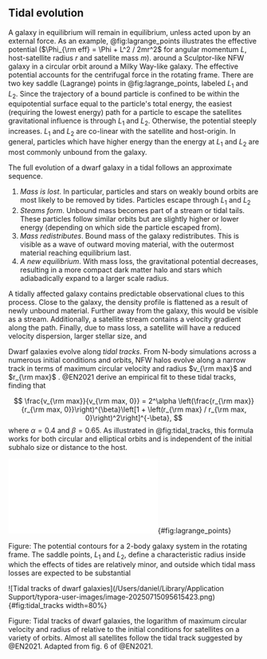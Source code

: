 ## Tidal evolution

A galaxy in equilibrium will remain in equilibrium, unless acted upon by an external force. As an example, @fig:lagrange_points illustrates the effective potential ($\Phi_{\rm eff} = \Phi + L^2 / 2mr^2$ for angular momentum $L$, host-satellite radius $r$ and satellite mass $m$). around a Sculptor-like NFW galaxy in a circular orbit around a Milky Way-like galaxy. The effective potential accounts for the centrifugal force in the rotating frame. There are two key saddle (Lagrange) points in @fig:lagrange_points, labeled $L_1$ and $L_2$. Since the trajectory of a bound particle is confined to be within the equipotential surface equal to the particle's total energy, the easiest (requiring the lowest energy) path for a particle to escape the satellites gravitational influence is through $L_1$ and $L_2$. Otherwise, the potential steeply increases. $L_1$ and $L_2$ are co-linear with the satellite and host-origin. In general, particles which have higher energy than the energy at $L_1$ and $L_2$ are most commonly unbound from the galaxy. 

The full evolution of a dwarf galaxy in a tidal follows an approximate sequence.

1. *Mass is lost*. In particular, particles and stars on weakly bound orbits are most likely to be removed by tides. Particles escape through $L_1$ and $L_2$
2. *Steams form*. Unbound mass becomes part of a stream or tidal tails. These particles follow similar orbits but are slightly higher or lower energy (depending on which side the particle escaped from).
3. *Mass redistributes*. Bound mass of the galaxy redistributes. This is visible as a wave of outward moving material, with the outermost material reaching equilibrium last. 
4. *A new equilibrium*. With mass loss, the gravitational potential decreases, resulting in a more compact dark matter halo and stars which adiabadically expand to a larger scale radius.

A tidally affected galaxy contains predictable observational clues to this process. Close to the galaxy, the density profile is flattened as a result of newly unbound material. Further away from the galaxy, this would be visible as a stream. Additionally, a satellite stream contains a velocity gradient along the path. Finally, due to mass loss, a satellite will have a reduced velocity dispersion, larger stellar size, and 

Dwarf galaxies evolve along *tidal tracks*. From N-body simulations across a numerous initial conditions and orbits, NFW halos evolve along a narrow track in terms of maximum circular velocity and radius $v_{\rm max}$ and $r_{\rm max}$ . @EN2021 derive an empirical fit to these tidal tracks, finding that 

$$
\frac{v_{\rm max}}{v_{\rm max, 0}} = 
2^\alpha 
\left(\frac{r_{\rm max}}{r_{\rm max, 0}}\right)^{\beta}\left[1 + \left(r_{\rm max} / r_{\rm max, 0}\right)^2\right]^{-\beta},
$$
where $\alpha=0.4$ and $\beta=0.65$. As illustrated in @fig:tidal_tracks, this formula works for both circular and elliptical orbits and is independent of the initial subhalo size or distance to the host.  

![Lagrange points](/Users/daniel/thesis/figures/lagrange_points.pdf){#fig:lagrange_points}

Figure: The potential contours for a 2-body galaxy system in the rotating frame. The saddle points, $L_1$ and $L_2$, define a characteristic radius inside which the effects of tides are relatively minor, and outside which tidal mass losses are expected to be substantial



![Tidal tracks of dwarf galaxies](/Users/daniel/Library/Application Support/typora-user-images/image-20250715095615423.png){#fig:tidal_tracks width=80%}

Figure: Tidal tracks of dwarf galaxies, the logarithm of maximum circular velocity and radius of relative to the initial conditions for satellites on a variety of orbits. Almost all satellites follow the tidal track suggested by @EN2021. Adapted from fig. 6 of @EN2021.